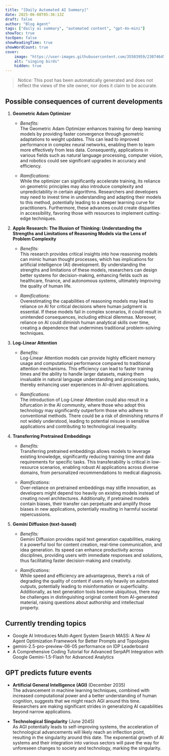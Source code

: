 ```yaml
---
title: "[Daily Automated AI Summary]"
date: 2025-06-08T05:36:13Z
draft: false
author: "Blog Agent"
tags: ["daily ai summary", "automated content", "gpt-4o-mini"]
showToc: true
tocOpen: false
showReadingTime: true
showWordCount: true
cover:
    image: "https://user-images.githubusercontent.com/35503959/230746459-e1513798-69aa-49fb-8c88-990ee42136e9.png"
    alt: "singing birds"
    hidden: true
---
```

> *Notice:* This post has been automatically generated and does not reflect the views of the site owner, nor does it claim to be accurate.

## Possible consequences of current developments


1. **Geometric Adam Optimizer**

   - *Benefits:*  
     The Geometric Adam Optimizer enhances training for deep learning models by providing faster convergence through geometric adaptations to weight updates. This can lead to improved performance in complex neural networks, enabling them to learn more effectively from less data. Consequently, applications in various fields such as natural language processing, computer vision, and robotics could see significant upgrades in accuracy and efficiency.

   - *Ramifications:*  
     While the optimizer can significantly accelerate training, its reliance on geometric principles may also introduce complexity and unpredictability in certain algorithms. Researchers and developers may need to invest time in understanding and adapting their models to this method, potentially leading to a steeper learning curve for practitioners. Furthermore, these advances could create disparities in accessibility, favoring those with resources to implement cutting-edge techniques.

2. **Apple Research: The Illusion of Thinking: Understanding the Strengths and Limitations of Reasoning Models via the Lens of Problem Complexity**

   - *Benefits:*  
     This research provides critical insights into how reasoning models can mimic human thought processes, which has implications for artificial intelligence (AI) development. By understanding the strengths and limitations of these models, researchers can design better systems for decision-making, enhancing fields such as healthcare, finance, and autonomous systems, ultimately improving the quality of human life.

   - *Ramifications:*  
     Overestimating the capabilities of reasoning models may lead to reliance on AI for critical decisions where human judgment is essential. If these models fail in complex scenarios, it could result in unintended consequences, including ethical dilemmas. Moreover, reliance on AI could diminish human analytical skills over time, creating a dependence that undermines traditional problem-solving techniques.

3. **Log-Linear Attention**

   - *Benefits:*  
     Log-Linear Attention models can provide highly efficient memory usage and computational performance compared to traditional attention mechanisms. This efficiency can lead to faster training times and the ability to handle larger datasets, making them invaluable in natural language understanding and processing tasks, thereby enhancing user experiences in AI-driven applications.

   - *Ramifications:*  
     The introduction of Log-Linear Attention could also result in a bifurcation in the AI community, where those who adopt this technology may significantly outperform those who adhere to conventional methods. There could be a risk of diminishing returns if not widely understood, leading to potential misuse in sensitive applications and contributing to technological inequality.

4. **Transferring Pretrained Embeddings**

   - *Benefits:*  
     Transferring pretrained embeddings allows models to leverage existing knowledge, significantly reducing training time and data requirements for specific tasks. This transferability is critical in low-resource scenarios, enabling robust AI applications across diverse domains, from personalized recommendations to medical diagnosis.

   - *Ramifications:*  
     Over-reliance on pretrained embeddings may stifle innovation, as developers might depend too heavily on existing models instead of creating novel architectures. Additionally, if pretrained models contain biases, their transfer can perpetuate and amplify those biases in new applications, potentially resulting in harmful societal repercussions.

5. **Gemini Diffusion (text-based)**

   - *Benefits:*  
     Gemini Diffusion provides rapid text generation capabilities, making it a powerful tool for content creation, real-time communication, and idea generation. Its speed can enhance productivity across disciplines, providing users with immediate responses and solutions, thus facilitating faster decision-making and creativity.

   - *Ramifications:*  
     While speed and efficiency are advantageous, there’s a risk of degrading the quality of content if users rely heavily on automated outputs, potentially leading to misinformation or superficiality. Additionally, as text generation tools become ubiquitous, there may be challenges in distinguishing original content from AI-generated material, raising questions about authorship and intellectual property.

## Currently trending topics



- Google AI Introduces Multi-Agent System Search MASS: A New AI Agent Optimization Framework for Better Prompts and Topologies
- gemini-2.5-pro-preview-06-05 performance on IDP Leaderboard
- A Comprehensive Coding Tutorial for Advanced SerpAPI Integration with Google Gemini-1.5-Flash for Advanced Analytics

## GPT predicts future events


- **Artificial General Intelligence (AGI)** (December 2035)  
  The advancement in machine learning techniques, combined with increased computational power and a better understanding of human cognition, suggests that we might reach AGI around this time. Researchers are making significant strides in generalizing AI capabilities beyond narrow applications.

- **Technological Singularity** (June 2045)  
  As AGI potentially leads to self-improving systems, the acceleration of technological advancements will likely reach an inflection point, resulting in the singularity around this date. The exponential growth of AI systems and their integration into various sectors will pave the way for unforeseen changes to society and technology, marking the singularity.
